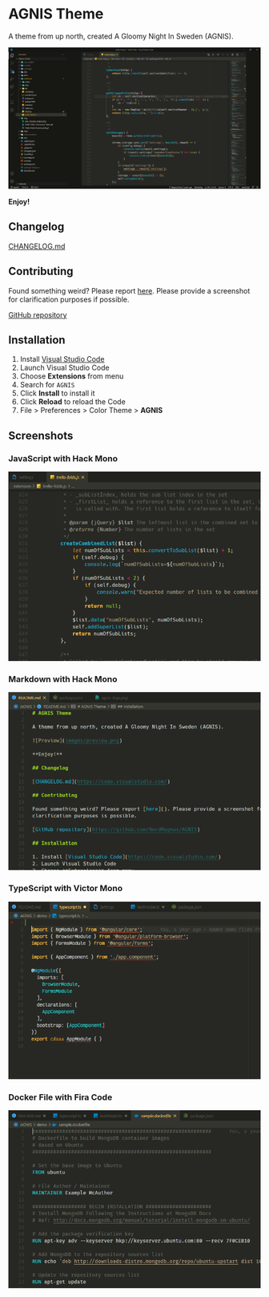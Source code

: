 # AGNIS Theme

A theme from up north, created A Gloomy Night In Sweden (AGNIS).

![Preview](images/preview.png)

**Enjoy!**

## Changelog

[CHANGELOG.md](./CHANGELOG.md)

## Contributing

Found something weird? Please report [here](). Please provide a screenshot for
clarification purposes if possible.

[GitHub repository](https://github.com/NordMagnus/AGNIS)

## Installation

1. Install [Visual Studio Code](https://code.visualstudio.com/)
2. Launch Visual Studio Code
3. Choose **Extensions** from menu
4. Search for `AGNIS`
5. Click **Install** to install it
6. Click **Reload** to reload the Code
7. File > Preferences > Color Theme > **AGNIS**

## Screenshots

### JavaScript with Hack Mono

![Preview](images/screenshot-js-hack.png)

### Markdown with Hack Mono

![Screenshot Markdown](images/screenshot-markdown.png)

### TypeScript with Victor Mono

![Screenshot Markdown](images/screenshot-ts-victor.png)

### Docker File with Fira Code

![Screenshot Markdown](images/screenshot-docker-fira.png)


